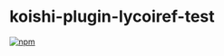 # koishi-plugin-lycoiref-test

[![npm](https://img.shields.io/npm/v/koishi-plugin-lycoiref-test?style=flat-square)](https://www.npmjs.com/package/koishi-plugin-lycoiref-test)


